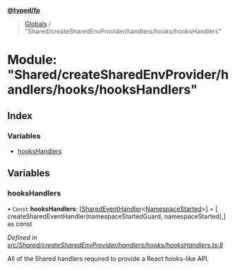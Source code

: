 **[@typed/fp](../README.md)**

> [Globals](../globals.md) / "Shared/createSharedEnvProvider/handlers/hooks/hooksHandlers"

# Module: "Shared/createSharedEnvProvider/handlers/hooks/hooksHandlers"

## Index

### Variables

* [hooksHandlers](_shared_createsharedenvprovider_handlers_hooks_hookshandlers_.md#hookshandlers)

## Variables

### hooksHandlers

• `Const` **hooksHandlers**: [[SharedEventHandler](_shared_createsharedenvprovider_sharedeventhandler_.md#sharedeventhandler)\<[NamespaceStarted](_shared_core_events_namespaceevent_.namespacestarted.md)>] = [ createSharedEventHandler(namespaceStartedGuard, namespaceStarted),] as const

*Defined in [src/Shared/createSharedEnvProvider/handlers/hooks/hooksHandlers.ts:8](https://github.com/TylorS/typed-fp/blob/f129829/src/Shared/createSharedEnvProvider/handlers/hooks/hooksHandlers.ts#L8)*

All of the Shared handlers required to provide a React hooks-like API.
